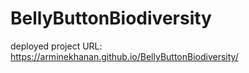 # BellyButtonBiodiversity

deployed project URL: https://arminekhanan.github.io/BellyButtonBiodiversity/
